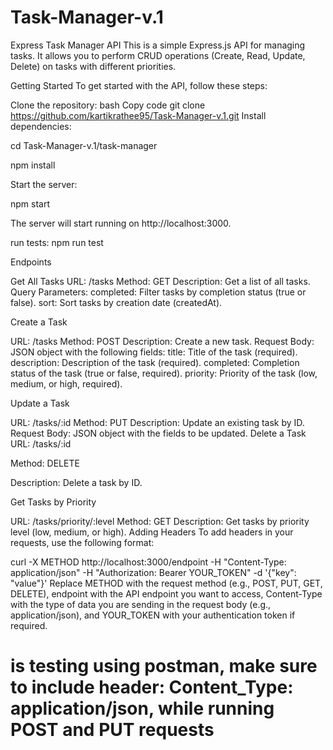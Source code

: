 # Task-Manager-v.1
Express Task Manager API
This is a simple Express.js API for managing tasks. It allows you to perform CRUD operations (Create, Read, Update, Delete) on tasks with different priorities.

Getting Started
To get started with the API, follow these steps:

Clone the repository:
bash
Copy code
git clone https://github.com/kartikrathee95/Task-Manager-v.1.git
Install dependencies:

cd Task-Manager-v.1/task-manager

npm install

Start the server:

npm start

The server will start running on http://localhost:3000.

run tests: npm run test

Endpoints

Get All Tasks
URL: /tasks
Method: GET
Description: Get a list of all tasks.
Query Parameters:
completed: Filter tasks by completion status (true or false).
sort: Sort tasks by creation date (createdAt).

Create a Task

URL: /tasks
Method: POST
Description: Create a new task.
Request Body: JSON object with the following fields:
title: Title of the task (required).
description: Description of the task (required).
completed: Completion status of the task (true or false, required).
priority: Priority of the task (low, medium, or high, required).

Update a Task

URL: /tasks/:id
Method: PUT
Description: Update an existing task by ID.
Request Body: JSON object with the fields to be updated.
Delete a Task
URL: /tasks/:id

Method: DELETE

Description: Delete a task by ID.

Get Tasks by Priority

URL: /tasks/priority/:level
Method: GET
Description: Get tasks by priority level (low, medium, or high).
Adding Headers
To add headers in your requests, use the following format:


curl -X METHOD http://localhost:3000/endpoint -H "Content-Type: application/json" -H "Authorization: Bearer YOUR_TOKEN" -d '{"key": "value"}'
Replace METHOD with the request method (e.g., POST, PUT, GET, DELETE), endpoint with the API endpoint you want to access, Content-Type with the type of data you are sending in the request body (e.g., application/json), and YOUR_TOKEN with your authentication token if required.

# is testing using postman, make sure to include header: Content_Type: application/json, while running POST and PUT requests

